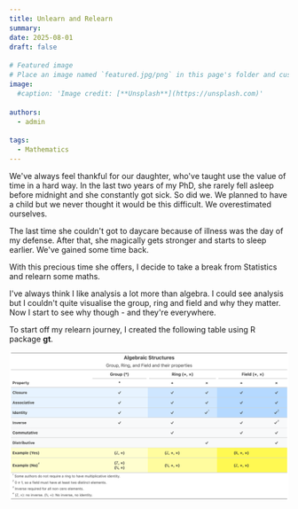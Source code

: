 ```yaml
---
title: Unlearn and Relearn
summary: 
date: 2025-08-01
draft: false

# Featured image
# Place an image named `featured.jpg/png` in this page's folder and customize its options here.
image:
  #caption: 'Image credit: [**Unsplash**](https://unsplash.com)'

authors:
  - admin

tags:
  - Mathematics
---
```


We've always feel thankful for our daughter, who've taught use the value of time in a hard way. In the last two years of my PhD, she rarely fell asleep before midnight and she constantly got sick. So did we. We planned to have a child but we never thought it would be this difficult. We overestimated ourselves. 

The last time she couldn't got to daycare because of illness was the day of my defense. After that, she magically gets stronger and starts to sleep earlier. We've gained some time back. 

With this precious time she offers, I decide to take a break from Statistics and relearn some maths.

I've always think I like analysis a lot more than algebra. I could see analysis but I couldn't quite visualise the group, ring and field and why they matter. Now I start to see why though - and they're everywhere. 

To start off my relearn journey, I created the following table using R package **gt**. 

![Group,Ring and Field](algebra_gt.png)



